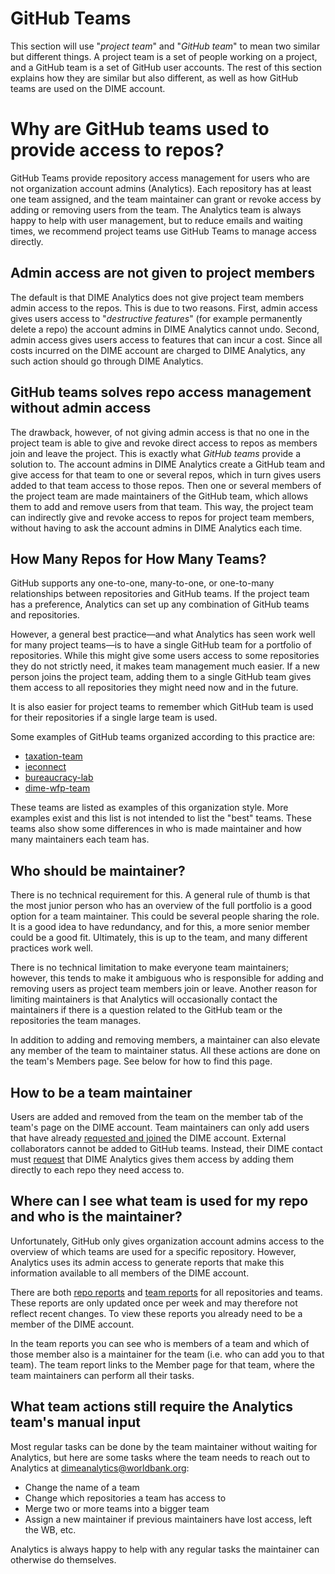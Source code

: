 # GitHub Teams

This section will use "_project team_" and "_GitHub team_" to mean two similar but different things. A project team is a set of people working on a project, and a GitHub team is a set of GitHub user accounts. The rest of this section explains how they are similar but also different, as well as how GitHub teams are used on the DIME account.

# Why are GitHub teams used to provide access to repos?

GitHub Teams provide repository access management for users who are not organization account admins (Analytics). Each repository has at least one team assigned, and the team maintainer can grant or revoke access by adding or removing users from the team. The Analytics team is always happy to help with user management, but to reduce emails and waiting times, we recommend project teams use GitHub Teams to manage access directly.

## Admin access are not given to project members

The default is that DIME Analytics does not give project team members admin access to the repos. 
This is due to two reasons. 
First, admin access gives users access to "_destructive features_" (for example permanently delete a repo)
the account admins in DIME Analytics cannot undo.
Second, admin access gives users access to features that can incur a cost.
Since all costs incurred on the DIME account are charged to DIME Analytics,
any such action should go through DIME Analytics.

## GitHub teams solves repo access management without admin access

The drawback, however, of not giving admin access is that
no one in the project team is able to give and revoke direct access to repos
as members join and leave the project.
This is exactly what _GitHub teams_ provide a solution to.
The account admins in DIME Analytics create a GitHub team and
give access for that team to one or several repos,
which in turn gives users added to that team access to those repos.
Then one or several members of the project team
are made maintainers of the GitHub team,
which allows them to add and remove users from that team.
This way, the project team can indirectly
give and revoke access to repos for project team members,
without having to ask the account admins in DIME Analytics each time.

## How Many Repos for How Many Teams?

GitHub supports any one-to-one, many-to-one, or one-to-many relationships between repositories and GitHub teams. If the project team has a preference, Analytics can set up any combination of GitHub teams and repositories.

However, a general best practice—and what Analytics has seen work well for many project teams—is to have a single GitHub team for a portfolio of repositories. While this might give some users access to some repositories they do not strictly need, it makes team management much easier. If a new person joins the project team, adding them to a single GitHub team gives them access to all repositories they might need now and in the future.

It is also easier for project teams to remember which GitHub team is used for their repositories if a single large team is used.

Some examples of GitHub teams organized according to this practice are:

- [taxation-team](https://github.com/orgs/dime-worldbank/teams/taxation-team/repositories)
- [ieconnect](https://github.com/orgs/dime-worldbank/teams/ieconnect/repositories)
- [bureaucracy-lab](https://github.com/orgs/dime-worldbank/teams/bureaucracy-lab/repositories)
- [dime-wfp-team](https://github.com/orgs/dime-worldbank/teams/dime-wfp-team/repositories)

These teams are listed as examples of this organization style. More examples exist and this list is not intended to list the "best" teams. These teams also show some differences in who is made maintainer and how many maintainers each team has.

## Who should be maintainer?

There is no technical requirement for this. A general rule of thumb is that the most junior person who has an overview of the full portfolio is a good option for a team maintainer. This could be several people sharing the role. It is a good idea to have redundancy, and for this, a more senior member could be a good fit. Ultimately, this is up to the team, and many different practices work well.

There is no technical limitation to make everyone team maintainers; however, this tends to make it ambiguous who is responsible for adding and removing users as project team members join or leave. Another reason for limiting maintainers is that Analytics will occasionally contact the maintainers if there is a question related to the GitHub team or the repositories the team manages.

In addition to adding and removing members, a maintainer can also elevate any member of the team to maintainer status. All these actions are done on the team's Members page. See below for how to find this page.

## How to be a team maintainer

Users are added and removed from the team on the member tab
of the team's page on the DIME account.
Team maintainers can only add users that have already
[requested and joined](#request-to-join-the-dime-account) the DIME account.
External collaborators cannot be added to GitHub teams.
Instead, their DIME contact must
[request](#request-external-collaborator-access-to-a-repo-on-the-dime-account)
that DIME Analytics gives them access
by adding them directly to each repo they need access to.

## Where can I see what team is used for my repo and who is the maintainer?

Unfortunately, GitHub only gives organization account admins access to the overview of which teams are used for a specific repository. However, Analytics uses its admin access to generate reports that make this information available to all members of the DIME account. 

There are both [repo reports](https://github.com/dime-worldbank/dime-account-admin-private/tree/main/reports/repo-reports) and [team reports](https://github.com/dime-worldbank/dime-account-admin-private/tree/main/reports/team-reports) for all repositories and teams. These reports are only updated once per week and may therefore not reflect recent changes. To view these reports you already need to be a member of the DIME account.

In the team reports you can see who is members of a team and which of those member also is a maintainer for the team
(i.e. who can add you to that team). The team report links to the Member page for that team, where the team maintainers can perform all their tasks.

## What team actions still require the Analytics team's manual input

Most regular tasks can be done by the team maintainer without waiting for Analytics, but here are some tasks where the team needs to reach out to Analytics at dimeanalytics@worldbank.org:

- Change the name of a team
- Change which repositories a team has access to
- Merge two or more teams into a bigger team
- Assign a new maintainer if previous maintainers have lost access, left the WB, etc.

Analytics is always happy to help with any regular tasks the maintainer can otherwise do themselves.
